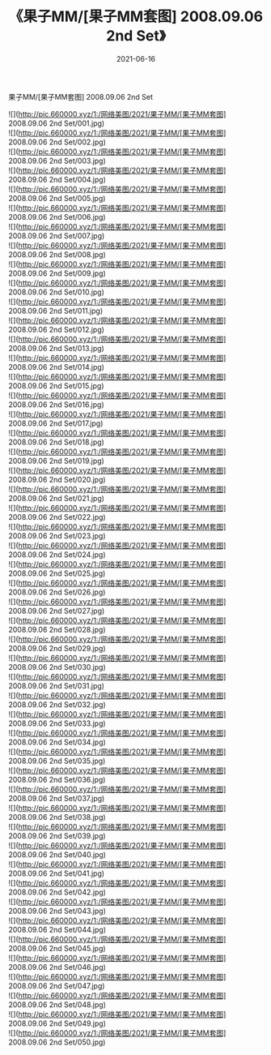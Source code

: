 ﻿---
layout: post
title:  《果子MM/[果子MM套图] 2008.09.06 2nd Set》
date:   2021-06-16
img: http://pic.660000.xyz/1:/网络美图/2021/果子MM/[果子MM套图] 2008.09.06 2nd Set/000.jpg
categories: [美女, 清纯, 唯美]
---

果子MM/[果子MM套图] 2008.09.06 2nd Set

 ![](http://pic.660000.xyz/1:/网络美图/2021/果子MM/[果子MM套图] 2008.09.06 2nd Set/001.jpg) <br>![](http://pic.660000.xyz/1:/网络美图/2021/果子MM/[果子MM套图] 2008.09.06 2nd Set/002.jpg) <br>![](http://pic.660000.xyz/1:/网络美图/2021/果子MM/[果子MM套图] 2008.09.06 2nd Set/003.jpg) <br>![](http://pic.660000.xyz/1:/网络美图/2021/果子MM/[果子MM套图] 2008.09.06 2nd Set/004.jpg) <br>![](http://pic.660000.xyz/1:/网络美图/2021/果子MM/[果子MM套图] 2008.09.06 2nd Set/005.jpg) <br>![](http://pic.660000.xyz/1:/网络美图/2021/果子MM/[果子MM套图] 2008.09.06 2nd Set/006.jpg) <br>![](http://pic.660000.xyz/1:/网络美图/2021/果子MM/[果子MM套图] 2008.09.06 2nd Set/007.jpg) <br>![](http://pic.660000.xyz/1:/网络美图/2021/果子MM/[果子MM套图] 2008.09.06 2nd Set/008.jpg) <br>![](http://pic.660000.xyz/1:/网络美图/2021/果子MM/[果子MM套图] 2008.09.06 2nd Set/009.jpg) <br>![](http://pic.660000.xyz/1:/网络美图/2021/果子MM/[果子MM套图] 2008.09.06 2nd Set/010.jpg) <br>![](http://pic.660000.xyz/1:/网络美图/2021/果子MM/[果子MM套图] 2008.09.06 2nd Set/011.jpg) <br>![](http://pic.660000.xyz/1:/网络美图/2021/果子MM/[果子MM套图] 2008.09.06 2nd Set/012.jpg) <br>![](http://pic.660000.xyz/1:/网络美图/2021/果子MM/[果子MM套图] 2008.09.06 2nd Set/013.jpg) <br>![](http://pic.660000.xyz/1:/网络美图/2021/果子MM/[果子MM套图] 2008.09.06 2nd Set/014.jpg) <br>![](http://pic.660000.xyz/1:/网络美图/2021/果子MM/[果子MM套图] 2008.09.06 2nd Set/015.jpg) <br>![](http://pic.660000.xyz/1:/网络美图/2021/果子MM/[果子MM套图] 2008.09.06 2nd Set/016.jpg) <br>![](http://pic.660000.xyz/1:/网络美图/2021/果子MM/[果子MM套图] 2008.09.06 2nd Set/017.jpg) <br>![](http://pic.660000.xyz/1:/网络美图/2021/果子MM/[果子MM套图] 2008.09.06 2nd Set/018.jpg) <br>![](http://pic.660000.xyz/1:/网络美图/2021/果子MM/[果子MM套图] 2008.09.06 2nd Set/019.jpg) <br>![](http://pic.660000.xyz/1:/网络美图/2021/果子MM/[果子MM套图] 2008.09.06 2nd Set/020.jpg) <br>![](http://pic.660000.xyz/1:/网络美图/2021/果子MM/[果子MM套图] 2008.09.06 2nd Set/021.jpg) <br>![](http://pic.660000.xyz/1:/网络美图/2021/果子MM/[果子MM套图] 2008.09.06 2nd Set/022.jpg) <br>![](http://pic.660000.xyz/1:/网络美图/2021/果子MM/[果子MM套图] 2008.09.06 2nd Set/023.jpg) <br>![](http://pic.660000.xyz/1:/网络美图/2021/果子MM/[果子MM套图] 2008.09.06 2nd Set/024.jpg) <br>![](http://pic.660000.xyz/1:/网络美图/2021/果子MM/[果子MM套图] 2008.09.06 2nd Set/025.jpg) <br>![](http://pic.660000.xyz/1:/网络美图/2021/果子MM/[果子MM套图] 2008.09.06 2nd Set/026.jpg) <br>![](http://pic.660000.xyz/1:/网络美图/2021/果子MM/[果子MM套图] 2008.09.06 2nd Set/027.jpg) <br>![](http://pic.660000.xyz/1:/网络美图/2021/果子MM/[果子MM套图] 2008.09.06 2nd Set/028.jpg) <br>![](http://pic.660000.xyz/1:/网络美图/2021/果子MM/[果子MM套图] 2008.09.06 2nd Set/029.jpg) <br>![](http://pic.660000.xyz/1:/网络美图/2021/果子MM/[果子MM套图] 2008.09.06 2nd Set/030.jpg) <br>![](http://pic.660000.xyz/1:/网络美图/2021/果子MM/[果子MM套图] 2008.09.06 2nd Set/031.jpg) <br>![](http://pic.660000.xyz/1:/网络美图/2021/果子MM/[果子MM套图] 2008.09.06 2nd Set/032.jpg) <br>![](http://pic.660000.xyz/1:/网络美图/2021/果子MM/[果子MM套图] 2008.09.06 2nd Set/033.jpg) <br>![](http://pic.660000.xyz/1:/网络美图/2021/果子MM/[果子MM套图] 2008.09.06 2nd Set/034.jpg) <br>![](http://pic.660000.xyz/1:/网络美图/2021/果子MM/[果子MM套图] 2008.09.06 2nd Set/035.jpg) <br>![](http://pic.660000.xyz/1:/网络美图/2021/果子MM/[果子MM套图] 2008.09.06 2nd Set/036.jpg) <br>![](http://pic.660000.xyz/1:/网络美图/2021/果子MM/[果子MM套图] 2008.09.06 2nd Set/037.jpg) <br>![](http://pic.660000.xyz/1:/网络美图/2021/果子MM/[果子MM套图] 2008.09.06 2nd Set/038.jpg) <br>![](http://pic.660000.xyz/1:/网络美图/2021/果子MM/[果子MM套图] 2008.09.06 2nd Set/039.jpg) <br>![](http://pic.660000.xyz/1:/网络美图/2021/果子MM/[果子MM套图] 2008.09.06 2nd Set/040.jpg) <br>![](http://pic.660000.xyz/1:/网络美图/2021/果子MM/[果子MM套图] 2008.09.06 2nd Set/041.jpg) <br>![](http://pic.660000.xyz/1:/网络美图/2021/果子MM/[果子MM套图] 2008.09.06 2nd Set/042.jpg) <br>![](http://pic.660000.xyz/1:/网络美图/2021/果子MM/[果子MM套图] 2008.09.06 2nd Set/043.jpg) <br>![](http://pic.660000.xyz/1:/网络美图/2021/果子MM/[果子MM套图] 2008.09.06 2nd Set/044.jpg) <br>![](http://pic.660000.xyz/1:/网络美图/2021/果子MM/[果子MM套图] 2008.09.06 2nd Set/045.jpg) <br>![](http://pic.660000.xyz/1:/网络美图/2021/果子MM/[果子MM套图] 2008.09.06 2nd Set/046.jpg) <br>![](http://pic.660000.xyz/1:/网络美图/2021/果子MM/[果子MM套图] 2008.09.06 2nd Set/047.jpg) <br>![](http://pic.660000.xyz/1:/网络美图/2021/果子MM/[果子MM套图] 2008.09.06 2nd Set/048.jpg) <br>![](http://pic.660000.xyz/1:/网络美图/2021/果子MM/[果子MM套图] 2008.09.06 2nd Set/049.jpg) <br>![](http://pic.660000.xyz/1:/网络美图/2021/果子MM/[果子MM套图] 2008.09.06 2nd Set/050.jpg) <br>